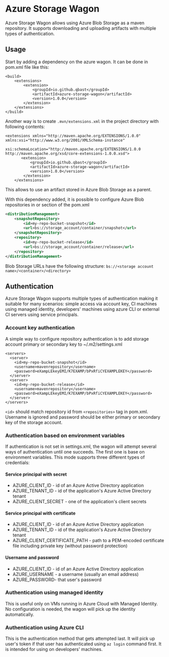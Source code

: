 # Azure Storage Wagon

Azure Storage Wagon allows using Azure Blob Storage as a maven repository. It supports downloading and uploading 
artifacts with multiple types of authentication.

## Usage

Start by adding a dependency on the azure wagon.
It can be done in pom.xml file like this:

```
<build>
    <extensions>
        <extension>
            <groupId>io.github.qbast</groupId>
            <artifactId>azure-storage-wagon</artifactId>
            <version>1.0.0</version>
        </extension>
    </extensions>
</build>
```

Another way is to create `.mvn/extensions.xml` in the project directory with following contents:

```
<extensions xmlns="http://maven.apache.org/EXTENSIONS/1.0.0" xmlns:xsi="http://www.w3.org/2001/XMLSchema-instance"
            xsi:schemaLocation="http://maven.apache.org/EXTENSIONS/1.0.0 http://maven.apache.org/xsd/core-extensions-1.0.0.xsd">
       <extension>
           <groupId>io.github.qbast</groupId>
           <artifactId>azure-storage-wagon</artifactId>
           <version>1.0.0</version>
        </extension>
    </extensions>

```
This allows to use an artifact stored in Azure Blob Storage as a parent.

With this dependency added, it is possible to configure Azure Blob repositories in <repositories> or <dependencyManagement> section of the pom.xml

```xml
<distributionManagement>
    <snapshotRepository>
        <id>my-repo-bucket-snapshot</id>
        <url>bs://storage_account/container/snapshot</url>
    </snapshotRepository>
    <repository>
        <id>my-repo-bucket-release</id>
        <url>bs://storage_account/container/release</url>
    </repository>
</distributionManagement>
```

Blob Storage URLs have the following structure: `bs://<storage account name>/<container>/<directory>` 

## Authentication

Azure Storage Wagon supports multiple types of authentication making it suitable for many scenarios: simple access via account key,
 CI machines using managed identity, developers' machines using azure CLI or external CI servers using service principals.

### Account key authentication

A simple way to configure repository authentication is to add storage account primary or secondary key to ~/.m2/settings.xml

```
<servers>
  <server>
    <id>my-repo-bucket-snapshot</id>
    <username>mavenrepository</username>
    <password>eXampLEkeyEMI/K7EXAMP/bPxRfiCYEXAMPLEKEY</password>
  </server>
  <server>
    <id>my-repo-bucket-release</id>
    <username>mavenrepository</username>
    <password>eXampLEkeyEMI/K7EXAMP/bPxRfiCYEXAMPLEKEY</password>
  </server>
</servers>
```

`<id>` should match repository id from `<repositories>` tag in pom.xml. Username is ignored and password should be either primary or secondary key of the storage account.

### Authentication based on environment variables

If authentication is not set in settings.xml, the wagon will attempt several ways of authentication until one succeeds.
The first one is base on environment variables. This mode supports three different types of credentials:

#### Service principal with secret
 - AZURE_CLIENT_ID - id of an Azure Active Directory application
 - AZURE_TENANT_ID - id of the application's Azure Active Directory tenant
 - AZURE_CLIENT_SECRET - one of the application's client secrets

#### Service principal with certificate
- AZURE_CLIENT_ID - id of an Azure Active Directory application
- AZURE_TENANT_ID - id of the application's Azure Active Directory tenant
- AZURE_CLIENT_CERTIFICATE_PATH - path to a PEM-encoded certificate file including private key (without password protection)

#### Username and password
- AZURE_CLIENT_ID - id of an Azure Active Directory application
- AZURE_USERNAME - a username (usually an email address)
- AZURE_PASSWORD- that user's password

### Authentication using managed identity

This is useful only on VMs running in Azure Cloud with Managed Identity. No configuration is needed, the wagon will pick up
the identity automatically.

### Authentication using Azure CLI

This is the authentication method that gets attempted last. It will pick up user's token if that user has authenticated using
`az login` command first. It is intended for using on developers' machines.

